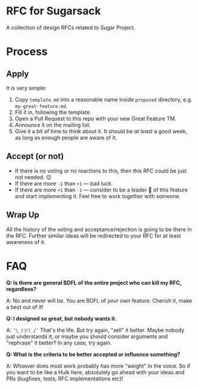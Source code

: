 # RFC for Sugarsack

A collection of design RFCs related to Sugar Project.

# Process

## Apply

It is very simple:

1. Copy `template.md` into a reasonable name inside `proposed` directory, e.g. `my-great-feature.md`.
2. Fill it in, following the template.
3. Open a Pull Request to this repo with your new Great Feature TM.
4. Announce it on the mailing list.
5. Give it a bit of time to think about it. It should be _at least_ a good week, as long as enough people are aware of it.

## Accept (or not)

- If there is no voting or no reactions to this, then this RFC could be just not needed. :wink:
- If there are more `-1` than `+1` — bad luck.
- If there are more `+1` than `-1` — consider to be a leader :crown: of this feature and start implementing it. Feel free to work together with someone.

## Wrap Up

All the history of the voting and acceptance/rejection is going to be there in the RFC. Further similar ideas will be redirected to your RFC for at least awareness of it.

# FAQ

**Q: Is there are general BDFL of the entire project who can kill my RFC, regardless?**

A: No and never will be. You are BDFL of _your own_ feature. Cherish it, make a best out of it!

**Q: I designed so great, but nobody wants it.**

A: `¯\_(ツ)_/¯` That's the life. But try again, "sell" it better. Maybe nobody just understands it, or maybe you should consider arguments and "rephrase" it better? In any case, try again.

**Q: What is the criteria to be better accepted or influence something?**

A: Whoever does most work probably has more "weight" in the voice. So if you want to be like a Hulk here, absolutely go ahead with your ideas and PRs (bugfixes, tests, RFC implementations etc)!
